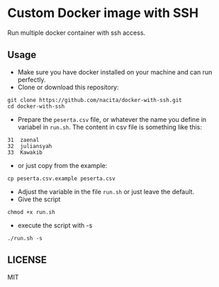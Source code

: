 # Custom Docker image with SSH

Run multiple docker container with ssh access.


## Usage

- Make sure you have docker installed on your machine and can run perfectly.
- Clone or download this repository:

```
git clone https://github.com/nacita/docker-with-ssh.git
cd docker-with-ssh
```

- Prepare the `peserta.csv` file, or whatever the name you define in variabel in `run.sh`. The content in csv file is something like this:

```
31	zaenal
32	juliansyah
33	Kawakib
```

- or just copy from the example:

```
cp peserta.csv.example peserta.csv
```

- Adjust the variable in the file `run.sh` or just leave the default.
- Give the script 

```
chmod +x run.sh
```

- execute the script with -s

```
./run.sh -s
```

## LICENSE

MIT
